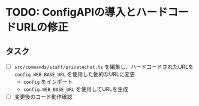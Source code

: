 # TODO: ConfigAPIの導入とハードコードURLの修正

## タスク
- [ ] `src/commands/staff/privatechat.ts` を編集し、ハードコードされたURLを `config.WEB_BASE_URL` を使用した動的なURLに変更
  - `config` をインポート
  - `config.WEB_BASE_URL` を使用してURLを生成
- [ ] 変更後のコード動作確認
